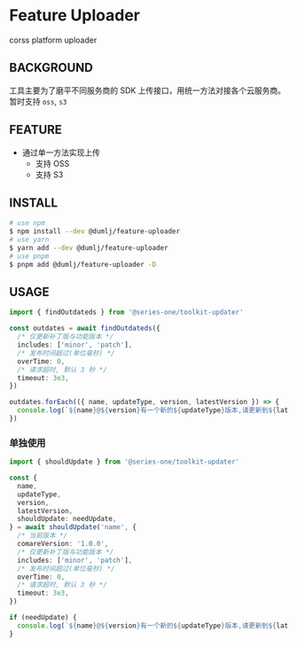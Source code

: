 <!-- This file is dynamically generated. please edit in __readme__ -->

# Feature Uploader

corss platform uploader

## BACKGROUND

工具主要为了磨平不同服务商的 SDK 上传接口，用统一方法对接各个云服务商。
暂时支持 `oss`, `s3`

## FEATURE

- 通过单一方法实现上传
  - 支持 OSS
  - 支持 S3

## INSTALL

```bash
# use npm
$ npm install --dev @dumlj/feature-uploader
# use yarn
$ yarn add --dev @dumlj/feature-uploader
# use pnpm
$ pnpm add @dumlj/feature-uploader -D
```

## USAGE

```ts
import { findOutdateds } from '@series-one/toolkit-updater'

const outdates = await findOutdateds({
  /* 仅更新补丁版与功能版本 */
  includes: ['minor', 'patch'],
  /* 发布时间超过(单位毫秒) */
  overTime: 0,
  /* 请求超时, 默认 3 秒 */
  timeout: 3e3,
})

outdates.forEach(({ name, updateType, version, latestVersion }) => {
  console.log(`${name}@${version}有一个新的${updateType}版本,请更新到${latestVersion}`)
})
```

### 单独使用

```ts
import { shouldUpdate } from '@series-one/toolkit-updater'

const {
  name,
  updateType,
  version,
  latestVersion,
  shouldUpdate: needUpdate,
} = await shouldUpdate('name', {
  /* 当前版本 */
  comareVersion: '1.0.0',
  /* 仅更新补丁版与功能版本 */
  includes: ['minor', 'patch'],
  /* 发布时间超过(单位毫秒) */
  overTime: 0,
  /* 请求超时, 默认 3 秒 */
  timeout: 3e3,
})

if (needUpdate) {
  console.log(`${name}@${version}有一个新的${updateType}版本,请更新到${latestVersion}`)
}
```
